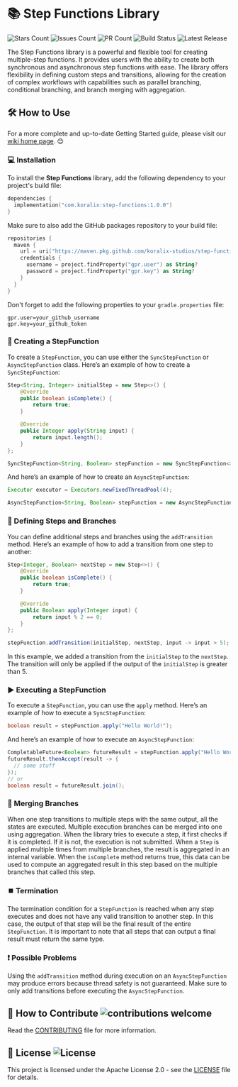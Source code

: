# 📚 Step Functions Library
![Stars Count](https://img.shields.io/github/stars/koralix-studios/step-functions)
![Issues Count](https://img.shields.io/github/issues/koralix-studios/step-functions)
![PR Count](https://img.shields.io/github/issues-pr/koralix-studios/step-functions)
![Build Status](https://img.shields.io/github/actions/workflow/status/koralix-studios/step-functions/build.yml)
![Latest Release](https://img.shields.io/github/v/release/koralix-studios/step-functions)

The Step Functions library is a powerful and flexible tool for creating multiple-step functions.
It provides users with the ability to create both synchronous and asynchronous step functions with ease.
The library offers flexibility in defining custom steps and transitions, allowing for the creation of complex workflows with capabilities such as parallel branching, conditional branching, and branch merging with aggregation.

## 🛠️ How to Use
For a more complete and up-to-date Getting Started guide, please visit our [wiki home page](https://github.com/koralix-studios/step-functions/wiki). 😊

### 💻 Installation
To install the **Step Functions** library, add the following dependency to your project's build file:

```kotlin
dependencies {
  implementation("com.koralix:step-functions:1.0.0")
}
```
Make sure to also add the GitHub packages repository to your build file:
```kotlin
repositories {
  maven {
    url = uri("https://maven.pkg.github.com/koralix-studios/step-functions")
    credentials {
      username = project.findProperty("gpr.user") as String?
      password = project.findProperty("gpr.key") as String?
    }
  }
}
```
Don't forget to add the following properties to your `gradle.properties` file:
```properties
gpr.user=your_github_username
gpr.key=your_github_token
```

### 📝 Creating a StepFunction
To create a `StepFunction`, you can use either the `SyncStepFunction` or `AsyncStepFunction` class.
Here’s an example of how to create a `SyncStepFunction`:

```java
Step<String, Integer> initialStep = new Step<>() {
    @Override
    public boolean isComplete() {
        return true;
    }

    @Override
    public Integer apply(String input) {
        return input.length();
    }
};

SyncStepFunction<String, Boolean> stepFunction = new SyncStepFunction<>(initialStep);
```
And here’s an example of how to create an `AsyncStepFunction`:
```java
Executor executor = Executors.newFixedThreadPool(4);

AsyncStepFunction<String, Boolean> stepFunction = new AsyncStepFunction<>(initialStep, executor);
```

### 🌳 Defining Steps and Branches
You can define additional steps and branches using the `addTransition` method.
Here’s an example of how to add a transition from one step to another:

```java
Step<Integer, Boolean> nextStep = new Step<>() {
    @Override
    public boolean isComplete() {
        return true;
    }

    @Override
    public Boolean apply(Integer input) {
        return input % 2 == 0;
    }
};

stepFunction.addTransition(initialStep, nextStep, input -> input > 5);
```
In this example, we added a transition from the `initialStep` to the `nextStep`.
The transition will only be applied if the output of the `initialStep` is greater than 5.

### ▶️ Executing a StepFunction
To execute a `StepFunction`, you can use the `apply` method.
Here’s an example of how to execute a `SyncStepFunction`:

```java
boolean result = stepFunction.apply("Hello World!");
```
And here’s an example of how to execute an `AsyncStepFunction`:
```java
CompletableFuture<Boolean> futureResult = stepFunction.apply("Hello World!");
futureResult.thenAccept(result -> {
  // some stuff
});
// or
boolean result = futureResult.join();
```

### 🔀 Merging Branches
When one step transitions to multiple steps with the same output, all the states are executed.
Multiple execution branches can be merged into one using aggregation.
When the library tries to execute a step, it first checks if it is completed. If it is not, the execution is not submitted.
When a `Step` is applied multiple times from multiple branches, the result is aggregated in an internal variable.
When the `isComplete` method returns true, this data can be used to compute an aggregated result in this step based on the multiple branches that called this step.

### ⏹️ Termination
The termination condition for a `StepFunction` is reached when any step executes and does not have any valid transition to another step.
In this case, the output of that step will be the final result of the entire `StepFunction`.
It is important to note that all steps that can output a final result must return the same type.

### ❗ Possible Problems
Using the `addTransition` method during execution on an `AsyncStepFunction` may produce errors because thread safety is not guaranteed.
Make sure to only add transitions before executing the `AsyncStepFunction`.

## 👥 How to Contribute ![contributions welcome](https://img.shields.io/badge/contributions-welcome-brightgreen.svg?style=flat)
Read the [CONTRIBUTING](.github/CONTRIBUTING.md) file for more information.

## 📜 License ![License](https://img.shields.io/github/license/koralix-studios/step-functions)
This project is licensed under the Apache License 2.0 - see the [LICENSE](LICENSE) file for details.
